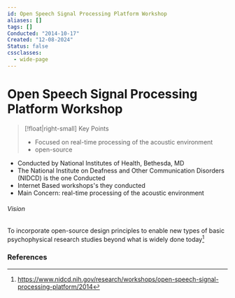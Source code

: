 ```yaml
---
id: Open Speech Signal Processing Platform Workshop
aliases: []
tags: []
Conducted: "2014-10-17"
Created: "12-08-2024"
Status: false
cssclasses:
  - wide-page
---
```


# Open Speech Signal Processing Platform Workshop

> [!float|right-small] Key Points
>
> - Focused on real-time processing of the acoustic environment
> - open-source

- Conducted by National Institutes of Health, Bethesda, MD
- The National Institute on Deafness and Other Communication Disorders (NIDCD) is the one Conducted
- Internet Based workshops's they conducted
- Main Concern: real-time processing of the acoustic environment

###### Vision

To incorporate open-source design principles to enable new types of basic psychophysical research studies beyond what is widely done today[^1]

### References

[^1]: https://www.nidcd.nih.gov/research/workshops/open-speech-signal-processing-platform/2014

